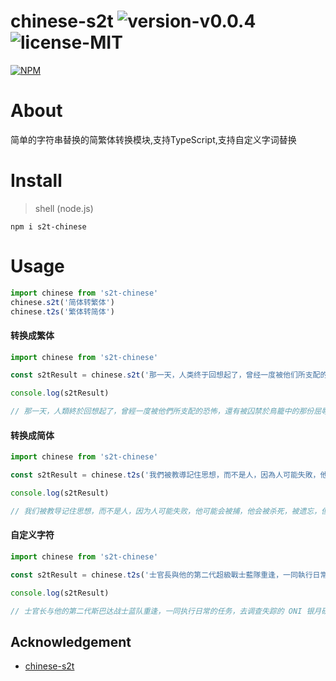 # chinese-s2t   ![version-v0.0.4](https://img.shields.io/badge/version-v0.0.4-yellow.svg)   ![license-MIT](https://img.shields.io/badge/license-MIT-green.svg)

[![NPM](https://nodei.co/npm/s2t-chinese.png)](https://npmjs.org/package/s2t-chinese)



# About

简单的字符串替换的简繁体转换模块,支持TypeScript,支持自定义字词替换

# Install

> shell (node.js)

```shell
npm i s2t-chinese
```
# Usage

```js
import chinese from 's2t-chinese'
chinese.s2t('简体转繁体')
chinese.t2s('繁体转简体')
```


#### 转换成繁体


```js
import chinese from 's2t-chinese'

const s2tResult = chinese.s2t('那一天，人类终于回想起了，曾经一度被他们所支配的恐怖，还有被囚禁于鸟笼中的那份屈辱。')

console.log(s2tResult)

// 那一天，人類終於回想起了，曾經一度被他們所支配的恐怖，還有被囚禁於鳥籠中的那份屈辱。
```

#### 转换成简体

```js
import chinese from 's2t-chinese'

const s2tResult = chinese.t2s('我們被教導記住思想，而不是人，因為人可能失敗，他可能會被捕，他會被殺死，被遺忘，但400年後，思想仍可改變世界，我親眼目睹了，思想的威力，我見過人們以它為名殺戮，或是為了它獻出生命，但你不能親吻思想，也不能觸摸它，或擁抱它，思想不會流血，不會感到痛苦，它們沒有愛！')

console.log(s2tResult)

// 我们被教导记住思想，而不是人，因为人可能失败，他可能会被捕，他会被杀死，被遗忘，但400年后，思想仍可改变世界，我亲眼目睹了，思想的威力，我见过人们以它为名杀戮，或是为了它献出生命，但你不能亲吻思想，也不能触摸它，或拥抱它，思想不会流血，不会感到痛苦，它们没有爱！

```

#### 自定义字符

```js
import chinese from 's2t-chinese'

const s2tResult = chinese.t2s('士官長與他的第二代超級戰士藍隊重逢，一同執行日常的任務，去調查失蹤的 ONI 銀月研究站', [{ src: '超級戰士', des: '斯巴达' }, { src: '秋風之敦', des: '秋之柱' }])

console.log(s2tResult)

// 士官长与他的第二代斯巴达战士蓝队重逢，一同执行日常的任务，去调查失踪的 ONI 银月研究站

```

## Acknowledgement
- [chinese-s2t](https://github.com/foru17/chinese-s2t)
